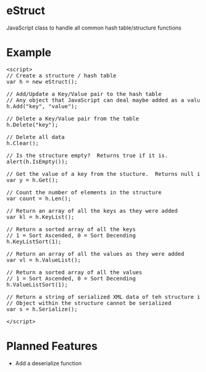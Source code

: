 eStruct
=====

JavaScript class to handle all common hash table/structure functions

Example
====
<pre>
&lt;script>
// Create a structure / hash table
var h = new eStruct();

// Add/Update a Key/Value pair to the hash table
// Any object that JavaScript can deal maybe added as a value
h.Add("key", "value");

// Delete a Key/Value pair from the table
h.Delete("key");

// Delete all data
h.Clear();

// Is the structure empty?  Returns true if it is.
alert(h.IsEmpty());

// Get the value of a key from the stucture.  Returns null if none is found
var y = h.Get();

// Count the number of elements in the structure
var count = h.Len();

// Return an array of all the keys as they were added
var kl = h.KeyList();

// Return a sorted array of all the keys
// 1 = Sort Ascended, 0 = Sort Decending
h.KeyListSort(1);

// Return an array of all the values as they were added
var vl = h.ValueList();

// Return a sorted array of all the values
// 1 = Sort Ascended, 0 = Sort Decending
h.ValueListSort(1);

// Return a string of serialized XML data of teh structure items
// Object within the structure cannot be serialized
var s = h.Serialize();

&lt;/script>
</pre>

Planned Features
=====

 * Add a deserialize function
 
 

